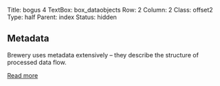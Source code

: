 Title: bogus 4
TextBox: box_dataobjects
Row: 2
Column: 2
Class: offset2
Type: half
Parent: index
Status: hidden

## Metadata ##

Brewery uses metadata extensively – they describe the structure of processed data flow.

[Read more](http://pythonhosted.org/brewery/metadata.html)
